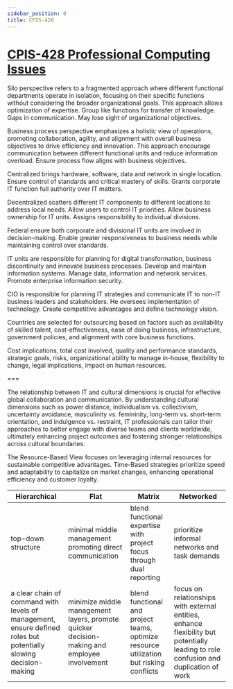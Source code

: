 ```yaml
---
sidebar_position: 0
title: CPIS-428
---
```


# [CPIS-428 Professional Computing Issues](https://fcit.kau.edu.sa/aims/runReportAPI2.php?REP_ID=3&FL_TYPE=pdf&CLG_ID=1&PRA_STR=(PARAM1:18)%7C(PARAM2:2)%7C(PARAM3:3)%7C(PARAM4:BINDER)%7C(PARAM6:CPIS-428)%7C(PARAM5:0)%7C(PARAM7:)%7C(P_DESFORMAT:PDF)%7C(P_RDF_FILENAME:BINDER)%7C(P_OUTPUT_FILENAME:Syllabus))

Silo perspective refers to a fragmented approach where different functional departments operate in isolation, focusing on their specific functions without considering the broader organizational goals. This approach allows optimization of expertise. Group like functions for transfer of knowledge. Gaps in communication. May lose sight of organizational objectives.

Business process perspective emphasizes a holistic view of operations, promoting collaboration, agility, and alignment with overall business objectives to drive efficiency and innovation. This approach encourage communication between different functional units and reduce information overload. Ensure process flow aligns with business objectives.

Centralized brings hardware, software, data and network in single location. Ensure control of standards and critical mastery of skills. Grants corporate IT function full authority over IT matters.

Decentralized scatters different IT components to different locations to address local needs. Allow users to control IT priorities. Allow business ownership for IT units. Assigns responsibility to individual divisions.

Federal ensure both corporate and divisional IT units are involved in decision-making. Enable greater responsiveness to business needs while maintaining control over standards.

IT units are responsible for planning for digital transformation, business discontinuity and innovate business processes. Develop and maintain information systems. Manage data, information and network services. Promote enterprise information security.

CIO is responsible for planning IT strategies and communicate IT to non-IT business leaders and stakeholders. He oversees implementation of technology. Create competitive advantages and define technology vision.

Countries are selected for outsourcing based on factors such as availability of skilled talent, cost-effectiveness, ease of doing business, infrastructure, government policies, and alignment with core business functions.

Cost implications, total cost involved, quality and performance standards, strategic goals, risks, organizational ability to manage in-house, flexibility to change, legal implications, impact on human resources.

===

The relationship between IT and cultural dimensions is crucial for effective global collaboration and communication. By understanding cultural dimensions such as power distance, individualism vs. collectivism, uncertainty avoidance, masculinity vs. femininity, long-term vs. short-term orientation, and indulgence vs. restraint, IT professionals can tailor their approaches to better engage with diverse teams and clients worldwide, ultimately enhancing project outcomes and fostering stronger relationships across cultural boundaries.

The Resource-Based View focuses on leveraging internal resources for sustainable competitive advantages. Time-Based strategies prioritize speed and adaptability to capitalize on market changes, enhancing operational efficiency and customer loyalty.

|Hierarchical | Flat | Matrix | Networked|
|-|-|-|-|
| top-down structure | minimal middle management promoting direct communication | blend functional expertise with project focus through dual reporting | prioritize informal networks and task demands |
| a clear chain of command with levels of management, ensure defined roles but potentially slowing decision-making | minimize middle management layers, promote quicker decision-making and employee involvement | blend functional and project teams, optimize resource utilization but risking conflicts | focus on relationships with external entities, enhance flexibility but potentially leading to role confusion and duplication of work |
